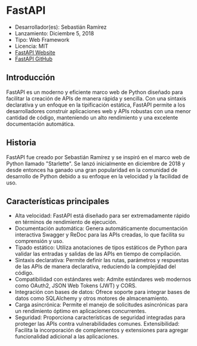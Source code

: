 # FastAPI

- Desarrollador(es): Sebastián Ramírez
- Lanzamiento: Diciembre 5, 2018
- Tipo: Web Framework
- Licencia: MIT
- [FastAPI Website](https://fastapi.tiangolo.com/)
- [FastAPI GitHub](https://github.com/tiangolo/fastapi)

## Introducción

FastAPI es un moderno y eficiente marco web de Python diseñado para facilitar la creación de APIs de manera rápida y sencilla. Con una sintaxis declarativa y un enfoque en la tipificación estática, FastAPI permite a los desarrolladores construir aplicaciones web y APIs robustas con una menor cantidad de código, manteniendo un alto rendimiento y una excelente documentación automática.

## Historia

FastAPI fue creado por Sebastián Ramírez y se inspiró en el marco web de Python llamado "Starlette". Se lanzó inicialmente en diciembre de 2018 y desde entonces ha ganado una gran popularidad en la comunidad de desarrollo de Python debido a su enfoque en la velocidad y la facilidad de uso.

## Características principales

- Alta velocidad: FastAPI está diseñado para ser extremadamente rápido en términos de rendimiento de ejecución.
- Documentación automática: Genera automáticamente documentación interactiva Swagger y ReDoc para las APIs creadas, lo que facilita su comprensión y uso.
- Tipado estático: Utiliza anotaciones de tipos estáticos de Python para validar las entradas y salidas de las APIs en tiempo de compilación.
- Sintaxis declarativa: Permite definir las rutas, parámetros y respuestas de las APIs de manera declarativa, reduciendo la complejidad del código.
- Compatibilidad con estándares web: Admite estándares web modernos como OAuth2, JSON Web Tokens (JWT) y CORS.
- Integración con bases de datos: Ofrece soporte para integrar bases de datos como SQLAlchemy y otros motores de almacenamiento.
- Carga asincrónica: Permite el manejo de solicitudes asincrónicas para un rendimiento óptimo en aplicaciones concurrentes.
- Seguridad: Proporciona características de seguridad integradas para proteger las APIs contra vulnerabilidades comunes.
Extensibilidad: Facilita la incorporación de complementos y extensiones para agregar funcionalidad adicional a las aplicaciones.
